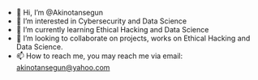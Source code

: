 - 👋 Hi, I’m @Akinotansegun
- 👀 I’m interested in Cybersecurity and Data Science
- 🌱 I’m currently learning Ethical Hacking and Data Science
- 💞️ I’m looking to collaborate on projects, works on Ethical Hacking and Data Science.
- 📫 How to reach me, you may reach me via email: akinotansegun@yahoo.com

<!---
Akinotansegun/Akinotansegun is a ✨ special ✨ repository because its `README.md` (this file) appears on your GitHub profile.
You can click the Preview link to take a look at your changes.
--->
